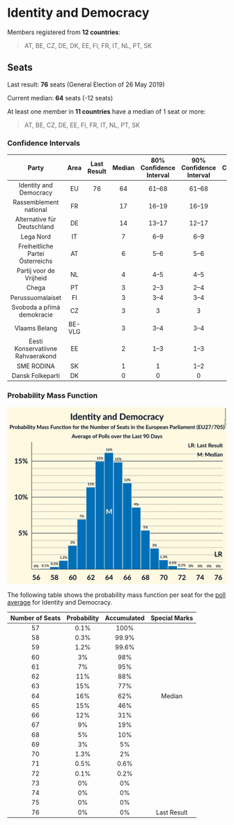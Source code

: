 # Identity and Democracy

Members registered from **12 countries**:

> AT, BE, CZ, DE, DK, EE, FI, FR, IT, NL, PT, SK

## Seats

Last result: **76** seats (General Election of 26 May 2019)

Current median: **64** seats (-12 seats)

At least one member in **11 countries** have a median of 1 seat or more:

> AT, BE, CZ, DE, EE, FI, FR, IT, NL, PT, SK

### Confidence Intervals

| Party | Area | Last Result | Median | 80% Confidence Interval | 90% Confidence Interval | 95% Confidence Interval | 99% Confidence Interval |
|:-----:|:----:|:-----------:|:------:|:-----------------------:|:-----------------------:|:-----------------------:|:-----------------------:|
| Identity and Democracy | EU | 76 | 64 | 61–68 | 61–68 | 60–69 | 59–71 |
| Rassemblement national | FR | | 17 | 16–19 | 16–19 | 16–19 | 15–20 |
| Alternative für Deutschland | DE | | 14 | 13–17 | 12–17 | 12–17 | 11–18 |
| Lega Nord | IT | | 7 | 6–9 | 6–9 | 6–9 | 5–10 |
| Freiheitliche Partei Österreichs | AT | | 6 | 5–6 | 5–6 | 5–7 | 5–7 |
| Partij voor de Vrijheid | NL | | 4 | 4–5 | 4–5 | 4–5 | 4–5 |
| Chega | PT | | 3 | 2–3 | 2–4 | 2–4 | 2–4 |
| Perussuomalaiset | FI | | 3 | 3–4 | 3–4 | 3–4 | 3–4 |
| Svoboda a přímá demokracie | CZ | | 3 | 3 | 3 | 3–4 | 2–4 |
| Vlaams Belang | BE-VLG | | 3 | 3–4 | 3–4 | 3–4 | 3–4 |
| Eesti Konservatiivne Rahvaerakond | EE | | 2 | 1–3 | 1–3 | 1–3 | 1–3 |
| SME RODINA | SK | | 1 | 1 | 1–2 | 0–2 | 0–2 |
| Dansk Folkeparti | DK | | 0 | 0 | 0 | 0 | 0 |

### Probability Mass Function

![Graph with seats probability mass function not yet produced](average-2023-02-28-seats-pmf-identityanddemocracy.png "Seats Probability Mass Function")

The following table shows the probability mass function per seat for the [poll average](average-2023-02-28.html) for Identity and Democracy.

| Number of Seats | Probability | Accumulated | Special Marks |
|:---------------:|:-----------:|:-----------:|:-------------:|
| 57 | 0.1% | 100% |  |
| 58 | 0.3% | 99.9% |  |
| 59 | 1.2% | 99.6% |  |
| 60 | 3% | 98% |  |
| 61 | 7% | 95% |  |
| 62 | 11% | 88% |  |
| 63 | 15% | 77% |  |
| 64 | 16% | 62% | Median |
| 65 | 15% | 46% |  |
| 66 | 12% | 31% |  |
| 67 | 9% | 19% |  |
| 68 | 5% | 10% |  |
| 69 | 3% | 5% |  |
| 70 | 1.3% | 2% |  |
| 71 | 0.5% | 0.6% |  |
| 72 | 0.1% | 0.2% |  |
| 73 | 0% | 0% |  |
| 74 | 0% | 0% |  |
| 75 | 0% | 0% |  |
| 76 | 0% | 0% | Last Result |


